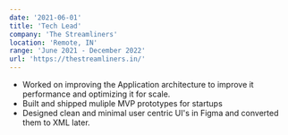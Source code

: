 ```yaml
---
date: '2021-06-01'
title: 'Tech Lead'
company: 'The Streamliners'
location: 'Remote, IN'
range: 'June 2021 - December 2022'
url: 'https://thestreamliners.in/'
---
```


<ul> 
    <li> Worked on improving the Application architecture to improve it performance and optimizing it for scale.</li>
    <li> Built and shipped muliple MVP prototypes for startups</li>
    <li> Designed clean and minimal user centric UI's in Figma and converted them to XML later.</li>
</ul>

